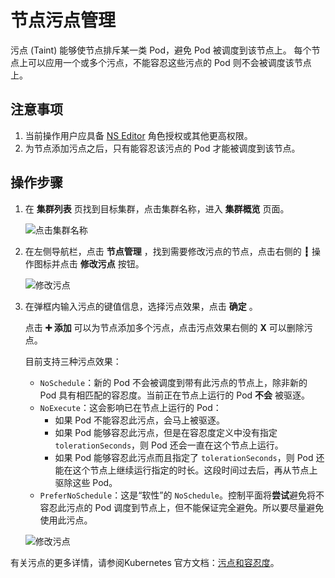 # 节点污点管理

污点 (Taint) 能够使节点排斥某一类 Pod，避免 Pod 被调度到该节点上。
每个节点上可以应用一个或多个污点，不能容忍这些污点的 Pod 则不会被调度该节点上。

## 注意事项

1. 当前操作用户应具备 [NS Editor](../permissions/permission-brief.md#ns-editor) 角色授权或其他更高权限。
2. 为节点添加污点之后，只有能容忍该污点的 Pod 才能被调度到该节点。<!--有关如何为 Pod 设置容忍度，可参考-->

## 操作步骤

1. 在 __集群列表__ 页找到目标集群，点击集群名称，进入 __集群概览__ 页面。

    ![点击集群名称](https://docs.daocloud.io/daocloud-docs-images/docs/kpanda/images/taint-click--cluster-name.png)

2. 在左侧导航栏，点击 __节点管理__ ，找到需要修改污点的节点，点击右侧的 __┇__ 操作图标并点击 __修改污点__ 按钮。

    ![修改污点](https://docs.daocloud.io/daocloud-docs-images/docs/kpanda/images/taint-change.png)

3. 在弹框内输入污点的键值信息，选择污点效果，点击 __确定__ 。

    点击 __➕ 添加__ 可以为节点添加多个污点，点击污点效果右侧的 __X__ 可以删除污点。

    目前支持三种污点效果：

    - `NoSchedule`：新的 Pod 不会被调度到带有此污点的节点上，除非新的 Pod 具有相匹配的容忍度。当前正在节点上运行的 Pod **不会** 被驱逐。
    - `NoExecute`：这会影响已在节点上运行的 Pod：
        - 如果 Pod 不能容忍此污点，会马上被驱逐。
        - 如果 Pod 能够容忍此污点，但是在容忍度定义中没有指定 `tolerationSeconds`，则 Pod 还会一直在这个节点上运行。
        - 如果 Pod 能够容忍此污点而且指定了 `tolerationSeconds`，则 Pod 还能在这个节点上继续运行指定的时长。这段时间过去后，再从节点上驱除这些 Pod。
    - `PreferNoSchedule`：这是“软性”的 `NoSchedule`。控制平面将**尝试**避免将不容忍此污点的 Pod 调度到节点上，但不能保证完全避免。所以要尽量避免使用此污点。

    ![修改污点](https://docs.daocloud.io/daocloud-docs-images/docs/kpanda/images/taint-add-remove.png)

有关污点的更多详情，请参阅Kubernetes 官方文档：[污点和容忍度](https://kubernetes.io/zh-cn/docs/concepts/scheduling-eviction/taint-and-toleration/)。
